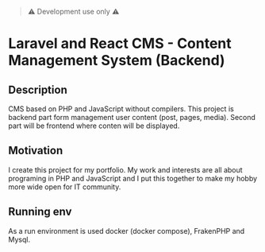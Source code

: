 
> :warning: Development use only :warning:


# Laravel and React CMS - Content Management System (Backend)

## Description
CMS based on PHP and JavaScript without compilers. This project is backend part form management user content (post, pages, media). Second part will be frontend where conten will be displayed.

## Motivation 
I create this project for my portfolio. My work and interests are all about programing in PHP and JavaScript and I put this together to make my hobby more wide open for IT community.

## Running env
As a run environment is used docker (docker compose), FrakenPHP and Mysql.



